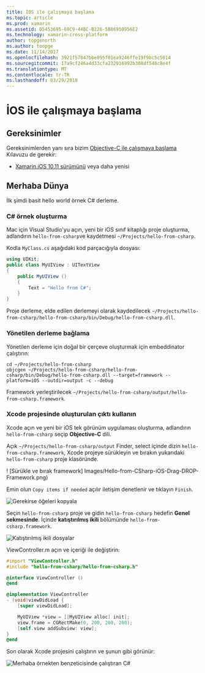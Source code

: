 ```yaml
---
title: İOS ile çalışmaya başlama
ms.topic: article
ms.prod: xamarin
ms.assetid: D5453695-69C9-44BC-B226-5B86950956E2
ms.technology: xamarin-cross-platform
author: topgenorth
ms.author: toopge
ms.date: 11/14/2017
ms.openlocfilehash: 3921f57847bbe095f01ea9246ffe19f9bc5c5014
ms.sourcegitcommit: 17a9cf246a4d33cfa232016992b308df540c8e4f
ms.translationtype: MT
ms.contentlocale: tr-TR
ms.lasthandoff: 03/29/2018
---
```

# <a name="getting-started-with-ios"></a>İOS ile çalışmaya başlama


## <a name="requirements"></a>Gereksinimler

Gereksinimlerden yanı sıra bizim [Objective-C ile çalışmaya başlama](~/tools/dotnet-embedding/get-started/objective-c/index.md) Kılavuzu de gerekir:

* [Xamarin.iOS 10.11 sürümünü](https://www.visualstudio.com/xamarin/) veya daha yenisi

## <a name="hello-world"></a>Merhaba Dünya

İlk şimdi basit hello world örnek C# derleme.

### <a name="create-c-sample"></a>C# örnek oluşturma

Mac için Visual Studio'yu açın, yeni bir iOS sınıf kitaplığı proje oluşturma, adlandırın `hello-from-csharp`ve kaydetmesi `~/Projects/hello-from-csharp`.

Kodla `MyClass.cs` aşağıdaki kod parçacığıyla dosyası:

```csharp
using UIKit;
public class MyUIView : UITextView
{
    public MyUIView ()
    {
        Text = "Hello from C#";
    }
}
```

Proje derleme, elde edilen derlemeyi olarak kaydedilecek `~/Projects/hello-from-csharp/hello-from-csharp/bin/Debug/hello-from-csharp.dll`.

### <a name="bind-the-managed-assembly"></a>Yönetilen derleme bağlama

Yönetilen derleme için doğal bir çerçeve oluşturmak için embeddinator çalıştırın:

```shell
cd ~/Projects/hello-from-csharp
objcgen ~/Projects/hello-from-csharp/hello-from-csharp/bin/Debug/hello-from-csharp.dll --target=framework --platform=iOS --outdir=output -c --debug
```

Framework yerleştirilecek `~/Projects/hello-from-csharp/output/hello-from-csharp.framework`.

### <a name="use-the-generated-output-in-an-xcode-project"></a>Xcode projesinde oluşturulan çıktı kullanın

Xcode açın ve yeni bir iOS tek görünüm uygulaması oluşturma, adlandırın `hello-from-csharp` seçip **Objective-C** dili.

Açık `~/Projects/hello-from-csharp/output` Finder, select içinde dizin `hello-from-csharp.framework`, Xcode projeye sürükleyin ve bırakın yukarıdaki `hello-from-csharp` proje klasöründe.

! [Sürükle ve bırak framework] Images/Hello-from-CSharp-iOS-Drag-DROP-Framework.png)

Emin olun `Copy items if needed` açılır iletişim denetlenir ve tıklayın `Finish`.

![Gerekirse öğeleri kopyala](ios-images/hello-from-csharp-ios-copy-items-if-needed.png)

Seçin `hello-from-csharp` proje ve gidin `hello-from-csharp` hedefin **Genel sekmesinde**. İçinde **katıştırılmış ikili** bölümünde `hello-from-csharp.framework`.

![Katıştırılmış ikili dosyalar](ios-images/hello-from-csharp-ios-embedded-binaries.png)

ViewController.m açın ve içeriği ile değiştirin:

```objective-c
#import "ViewController.h"
#include "hello-from-csharp/hello-from-csharp.h"

@interface ViewController ()
@end

@implementation ViewController
- (void)viewDidLoad {
    [super viewDidLoad];

    MyUIView *view = [[MyUIView alloc] init];
    view.frame = CGRectMake(0, 200, 200, 200);
    [self.view addSubview: view];
}
@end
```

Son olarak Xcode projesini çalıştırın ve şunun gibi görünür:

![Merhaba örnekten benzeticisinde çalıştıran C#](ios-images/hello-from-csharp-ios.png)
